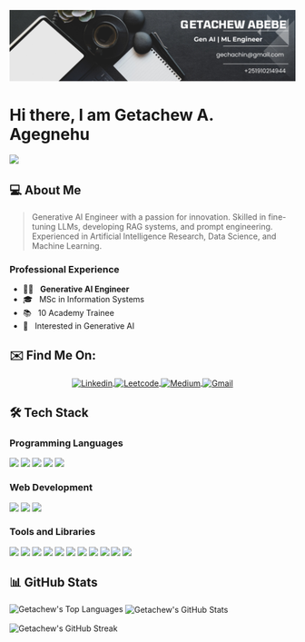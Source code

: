 ![MasterHead](https://github.com/getachewabebe/getachewabebe/blob/main/getachew_banner.png)

# Hi there, I am Getachew A. Agegnehu

![](https://komarev.com/ghpvc/?username=your-getachewabebe&color=0069b4)

## 💻 About Me

> Generative AI Engineer with a passion for innovation. Skilled in fine-tuning LLMs, developing RAG systems, and prompt engineering. Experienced in Artificial Intelligence Research, Data Science, and Machine Learning.  
### Professional Experience

- 👩‍💻 &nbsp; **Generative AI Engineer**
- 🎓 &nbsp; MSc in Information Systems
- 📚 &nbsp; 10 Academy Trainee
- 🤔 &nbsp; Interested in Generative AI

## ✉️ Find Me On:

<p align="center">
  <a href="https://linkedin.com/in/getachewabebe" target="blank">
    <img align="center" src="https://raw.githubusercontent.com/rahuldkjain/github-profile-readme-generator/master/src/images/icons/Social/linked-in-alt.svg" alt="Linkedin" height="30" width="40" />
  </a>
  <a href="https://www.leetcode.com/getachewabebe" target="blank">
    <img align="center" src="https://raw.githubusercontent.com/rahuldkjain/github-profile-readme-generator/master/src/images/icons/Social/leet-code.svg" alt="Leetcode" height="30" width="40" />
  </a>
  <a href="https://medium.com/@getachewabebe" target="blank">
    <img align="center" src="https://raw.githubusercontent.com/rahuldkjain/github-profile-readme-generator/master/src/images/icons/Social/medium.svg" alt="Medium" height="30" width="40" />
  </a>
  <a href="mailto:gechachin@gmail.com" target="blank">
    <img align="center" src="https://img.shields.io/badge/-Gmail-c14438?style=flat&logo=Gmail&logoColor=white" alt="Gmail" height="30" width="80" />
  </a>
</p>

## 🛠️ Tech Stack

### Programming Languages

<p>
  <img src="https://img.shields.io/badge/-C-000000?style=flat&logo=C&logoColor=white"/> 
  <img src="https://img.shields.io/badge/-C++-000000?style=flat&logo=C%2B%2B&logoColor=white"/> 
  <img src="https://img.shields.io/badge/-Java-000000?style=flat&logo=java&logoColor=white"/> 
  <img src="https://img.shields.io/badge/-Python-000000?style=flat&logo=python&logoColor=white"/> 
  <img src="https://img.shields.io/badge/-R-000000?style=flat&logo=R&logoColor=white"/> 
</p>

### Web Development

<p>
  <img src="https://img.shields.io/badge/-Spring-000000?style=flat&logo=spring&logoColor=white"/> 
  <img src="https://img.shields.io/badge/-Django-000000?style=flat&logo=django&logoColor=white"/> 
  <img src="https://img.shields.io/badge/-Flask-000000?style=flat&logo=flask&logoColor=white"/> 
</p>

### Tools and Libraries

<p>
  <img src="https://img.shields.io/badge/-Pandas-000000?style=flat&logo=pandas&logoColor=white"/> 
  <img src="https://img.shields.io/badge/-Docker-000000?style=flat&logo=docker&logoColor=white"/>
  <img src="https://img.shields.io/badge/-Kafka-000000?style=flat&logo=apache-kafka&logoColor=white"/>
  <img src="https://img.shields.io/badge/-Hadoop-000000?style=flat&logo=apache-hadoop&logoColor=white"/>
  <img src="https://img.shields.io/badge/-Airflow-000000?style=flat&logo=apache-airflow&logoColor=white"/>
  <img src="https://img.shields.io/badge/-PostgreSQL-000000?style=flat&logo=postgresql&logoColor=white"/>
  <img src="https://img.shields.io/badge/-Linux-000000?style=flat&logo=linux&logoColor=white"/> 
  <img src="https://img.shields.io/badge/-Git-000000?style=flat&logo=git&logoColor=white"/> 
  <img src="https://img.shields.io/badge/-MySQL-000000?style=flat&logo=mysql&logoColor=white"/> 
  <img src="https://img.shields.io/badge/-SQLite-000000?style=flat&logo=sqlite&logoColor=white"/> 
  <img src="https://img.shields.io/badge/-VS%20Code-000000?style=flat&logo=visual-studio-code&logoColor=white"/> 
</p>

## 📊 GitHub Stats

<p>
  <img align="left" src="https://github-readme-stats.vercel.app/api/top-langs?username=getachewabebe&show_icons=true&locale=en&layout=compact" alt="Getachew's Top Languages" />
</p>

<p>
  &nbsp;<img align="center" src="https://github-readme-stats.vercel.app/api?username=getachewabebe&show_icons=true&locale=en" alt="Getachew's GitHub Stats" />
</p>

<p>
  <img align="center" src="https://github-readme-streak-stats.herokuapp.com/?user=getachewabebe&" alt="Getachew's GitHub Streak" />
</p>
